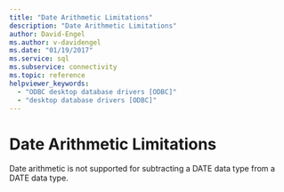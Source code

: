 ```yaml
---
title: "Date Arithmetic Limitations"
description: "Date Arithmetic Limitations"
author: David-Engel
ms.author: v-davidengel
ms.date: "01/19/2017"
ms.service: sql
ms.subservice: connectivity
ms.topic: reference
helpviewer_keywords:
  - "ODBC desktop database drivers [ODBC]"
  - "desktop database drivers [ODBC]"
---
```

# Date Arithmetic Limitations
Date arithmetic is not supported for subtracting a DATE data type from a DATE data type.
